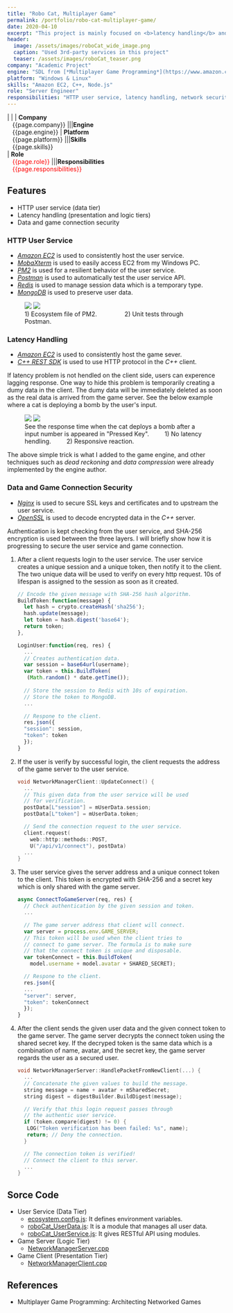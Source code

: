 ```yaml
---
title: "Robo Cat, Multiplayer Game"
permalink: /portfolio/robo-cat-multiplayer-game/
date: 2020-04-10
excerpt: "This project is mainly focused on <b>latency handling</b> and <b>three-tier architecture</b>."
header:
  image: /assets/images/roboCat_wide_image.png
  caption: "Used 3rd-party services in this project"
  teaser: /assets/images/roboCat_teaser.png
company: "Academic Project"
engine: "SDL from [*Multiplayer Game Programming*](https://www.amazon.com/Multiplayer-Game-Programming-Architecting-Networked-ebook/dp/B0189RXWJQ)"
platform: "Windows & Linux"
skills: "Amazon EC2, C++, Node.js"
role: "Server Engineer"
responsibilities: "HTTP user service, latency handling, network security"
---
```


| |
| **Company**<br>&nbsp;&nbsp;&nbsp;{{page.company}}								|||**Engine**<br>&nbsp;&nbsp;&nbsp;{{page.engine}}
| **Platform**<br>&nbsp;&nbsp;&nbsp;{{page.platform}}							|||**Skills**<br>&nbsp;&nbsp;&nbsp;{{page.skills}}	
| **Role**<br>&nbsp;&nbsp;&nbsp;<span style="color:red">{{page.role}}</span>	|||**Responsibilities**<br>&nbsp;&nbsp;&nbsp;<span style="color:red">{{page.responsibilities}}</span>

## Features
 - HTTP user service (data tier)
 - Latency handling (presentation and logic tiers)
 - Data and game connection security

### HTTP User Service 
 - *<u>Amazon EC2</u>* is used to consistently host the user service.
 - *<u>MobaXterm</u>* is used to easily access EC2 from my Windows PC.
 - *<u>PM2</u>* is used for a resilient behavior of the user service.
 - *<u>Postman</u>* is used to automatically test the user service API.
 - *<u>Redis</u>* is used to manage session data which is a temporary type.
 - *<u>MongoDB</u>* is used to preserve user data.

<figure class="half">
	<img src="/assets/images/roboCat_1_ecosys.png">
	<img src="/assets/images/roboCat_1_postman.png">
  <figcaption>1) Ecosystem file of PM2. &emsp;&emsp;&emsp;&emsp; 2) Unit tests through Postman.</figcaption>
</figure>

### Latency Handling
 - *<u>Amazon EC2</u>* is used to consistently host the game sever.
 - *<u>C++ REST SDK</u>* is used to use HTTP protocol in the *C++* client.

If latency problem is not hendled on the client side, users can experence lagging response. One way to hide this problem is temporarily creating a dumy data in the client. The dumy data will be immediately deleted as soon as the real data is arrived from the game server. See the below example where a cat is deploying a bomb by the user's input.

<figure class="half">
	<img src="/assets/images/roboCat_2_latency_bomb_.gif">
	<img src="/assets/images/roboCat_2_latency_handling_bomb.gif">
  <figcaption>See the response time when the cat deploys a bomb after a input number is appeared in "Pressed Key". &emsp;&emsp; 1) No latency hendling. &emsp;&emsp; 2) Responsive reaction.</figcaption>
</figure>

The above simple trick is what I added to the game engine, and other techniques such as *dead reckoning* and *data compression* were already implemented by the engine author.

### Data and Game Connection Security
 - *<u>Nginx</u>* is used to secure SSL keys and certificates and to upstream the user service.
 - *<u>OpenSSL</u>* is used to decode encrypted data in the *C++* server.

Authentication is kept checking from the user service, and SHA-256 encryption is used between the three layers. I will briefly show how it is progressing to secure the user service and game connection.

1. After a client requests login to the user service. The user service creates a unique session and a unique token, then notify it to the client. The two unique data will be used to verify on every http request. 10s of lifespan is assigned to the session as soon as it created.

    ```js
    // Encode the given message with SHA-256 hash algorithm.
    BuildToken:function(message) {
      let hash = crypto.createHash('sha256');
      hash.update(message);
      let token = hash.digest('base64');
      return token;
    },

    LoginUser:function(req, res) {
      ...
      // Creates authentication data.
      var session = base64url(username);
      var token = this.BuildToken(
       (Math.random() * date.getTime());
      
      // Store the session to Redis with 10s of expiration.
      // Store the token to MongoDB.
      ...

      // Respone to the client.
      res.json({
      "session": session,
      "token": token
      });
    }
    ```

2. If the user is verify by successful login, the client requests the address of the game server to the user service.

    ```cpp
    void NetworkManagerClient::UpdateConnect() {
      ...
      // This given data from the user service will be used
      // for verification.
      postData[L"session"] = mUserData.session;
      postData[L"token"] = mUserData.token;

      // Send the connection request to the user service.
      client.request(
        web::http::methods::POST,
        U("/api/v1/connect"), postData)
      ...
    }
    ```

3. The user service gives the server address and a unique connect token to the client. This token is encrypted with SHA-256 and a secret key which is only shared with the game server.
    ```js
    async ConnectToGameServer(req, res) {
      // Check authentication by the given session and token.
      ...

      // The game server address that client will connect.
      var server = process.env.GAME_SERVER;
      // This token will be used when the client tries to
      // connect to game server. The formula is to make sure
      // that the connect token is unique and disposable.
      var tokenConnect = this.BuildToken(
        model.username + model.avatar + SHARED_SECRET);

      // Respone to the client.
      res.json({
      ...
      "server": server,
      "token": tokenConnect
      });
    }
    ```

4. After the client sends the given user data and the given connect token to the game server. The game server decrypts the connect token using the shared secret key. If the decryped token is the same data which is a combination of name, avatar, and the secret key, the game server regards the user as a secured user.

    ```cpp
    void NetworkManagerServer::HandlePacketFromNewClient(...) {
      ...
      // Concatenate the given values to build the message.
      string message = name + avatar + mSharedSecret;
      string digest = digestBuilder.BuildDigest(message);

      // Verify that this login request passes through
      // the authentic user service.
      if (token.compare(digest) != 0) {
       LOG("Token verification has been failed: %s", name);
       return; // Deny the connection.
      }

      // The connection token is verified!
      // Connect the client to this server.
      ...
    }
    ```

## Sorce Code
 - User Service (Data Tier)
   - [ecosystem.config.js](/scripts/ecosystem.config.js/): It defines environment variables.
   - [roboCat_UserData.js](/scripts/roboCat_UserData.js/): It is a module that manages all user data.
   - [roboCat_UserService.js](/scripts/roboCat_UserService.js/): It gives RESTful API using modules.
 - Game Server (Logic Tier)
   - [NetworkManagerServer.cpp](/scripts/rc-networkManagerServer.cpp/)
 - Game Client (Presentation Tier)
   - [NetworkManagerClient.cpp](/scripts/rc-networkManagerClient.cpp/)

## References
 - Multiplayer Game Programming: Architecting Networked Games